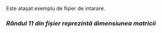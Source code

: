 Este atașat exemplu de fișier de intarare.
*<h3>Rândul 11 din fișier reprezintă dimensiunea matricii*
